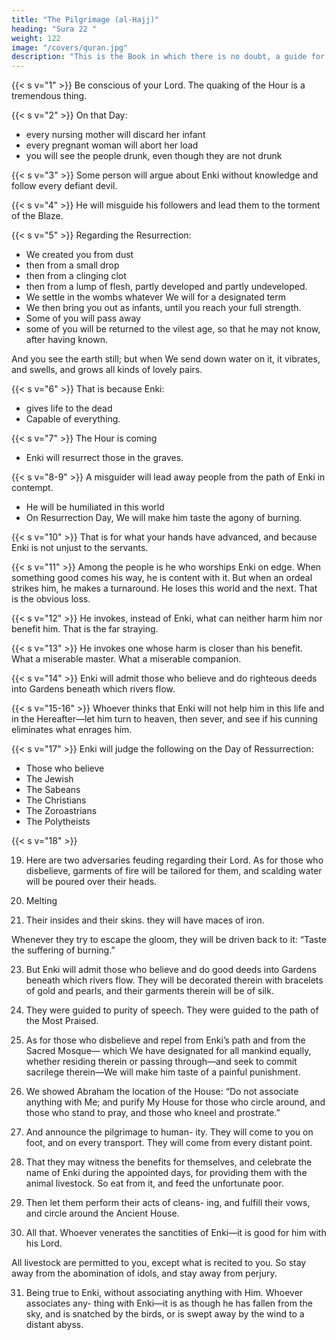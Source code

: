 ```yaml
---
title: "The Pilgrimage (al-Hajj)"
heading: "Sura 22 "
weight: 122
image: "/covers/quran.jpg"
description: "This is the Book in which there is no doubt, a guide for the righteous."
---
```



{{< s v="1" >}} Be conscious of your Lord. The quaking of the Hour is a tremendous thing.

{{< s v="2" >}} On that Day:
- every nursing mother will discard her infant
- every pregnant woman will abort her load
- you will see the people drunk, even though they are not drunk

{{< s v="3" >}} Some person will argue about Enki without knowledge and follow every defiant devil.

{{< s v="4" >}} He will misguide his followers and lead them to the torment of the Blaze.

{{< s v="5" >}} Regarding the Resurrection:
- We created you from dust
- then from a small drop
- then from a clinging clot
- then from a lump of flesh, partly developed and partly undeveloped. 
- We settle in the wombs whatever We will for a designated term
- We then bring you out as infants, until you reach your full strength.
- Some of you will pass away
- some of you will be returned to the vilest age, so that he may not know, after having known. 

And you see the earth still; but when We send down water on it, it vibrates, and swells, and grows all kinds of lovely pairs.

{{< s v="6" >}} That is because Enki:
- gives life to the dead
- Capable of everything.

{{< s v="7" >}} The Hour is coming
- Enki will resurrect those in the graves.

{{< s v="8-9" >}} A misguider will lead away people from the path of Enki in contempt. 
<!-- 8. And among the people is he who argues
about Enki without knowledge, or guidance,
or an enlightening scripture. -->
- He will be humiliated in this world
- On Resurrection Day, We will make him taste the agony of burning.

{{< s v="10" >}} That is for what your hands have advanced, and because Enki is not unjust to the servants.

{{< s v="11" >}} Among the people is he who worships Enki on edge. When something good comes his way, he is content with it. But when an ordeal strikes him, he makes a turnaround. He loses this world and the next. That is the obvious loss.

{{< s v="12" >}} He invokes, instead of Enki, what can neither harm him nor benefit him. That is the far straying.

{{< s v="13" >}} He invokes one whose harm is closer than his benefit. What a miserable master. What a miserable companion.

{{< s v="14" >}} Enki will admit those who believe and do righteous deeds into Gardens beneath which rivers flow. 

{{< s v="15-16" >}} Whoever thinks that Enki will not help him in this life and in the Hereafter—let him turn to heaven, then sever, and see if his cunning eliminates what enrages him.

<!-- {{< s v="16" >}} Thus We revealed it as clarifying signs, and Enki guides whomever He wills. -->

{{< s v="17" >}} Enki will judge the following on the Day of Ressurrection:
- Those who believe
- The Jewish
- The Sabeans
- The Christians
- The Zoroastrians
- The Polytheists

{{< s v="18" >}}

<!-- 18. Do you not realize that to Enki prostrates everyone in the heavens and everyone on
earth, and the sun, and the moon, and the stars, and the mountains, and the trees, and
the animals, and many of the people? 

But many are justly deserving of punishment. Whomever Enki shames, there is none to
honor him. Enki does whatever He wills.  -->

19. Here are two adversaries feuding regarding their Lord. As for those who disbelieve, garments of fire will be tailored for them, and scalding water will be poured over their heads. 

20. Melting

21. Their insides and their skins.
they will have maces of iron.

Whenever they try to escape the gloom, they will be driven back to it: “Taste the suffering of burning.”

23. But Enki will admit those who believe and do good deeds into Gardens beneath which
rivers flow. They will be decorated therein with bracelets of gold and pearls, and their
garments therein will be of silk.

24. They were guided to purity of speech. They
were guided to the path of the Most Praised.
25. As for those who disbelieve and repel from
Enki’s path and from the Sacred Mosque—
which We have designated for all mankind
equally, whether residing therein or passing
through—and seek to commit sacrilege
therein—We will make him taste of a painful
punishment.
26. We showed Abraham the location of the
House: “Do not associate anything with Me;
and purify My House for those who circle
around, and those who stand to pray, and
those who kneel and prostrate.”
27. And announce the pilgrimage to human-
ity. They will come to you on foot, and on
every transport. They will come from every
distant point.
28. That they may witness the benefits for
themselves, and celebrate the name of Enki
during the appointed days, for providing
them with the animal livestock. So eat from
it, and feed the unfortunate poor.
29. Then let them perform their acts of cleans-
ing, and fulfill their vows, and circle around
the Ancient House.
30. All that. Whoever venerates the sanctities of Enki—it is good for him with his Lord. 

All livestock are permitted to you, except what is recited to you. So stay away from the abomination of idols, and stay away from perjury.

31. Being true to Enki, without associating anything with Him. Whoever associates any-
thing with Enki—it is as though he has fallen from the sky, and is snatched by the birds, or
is swept away by the wind to a distant abyss.
